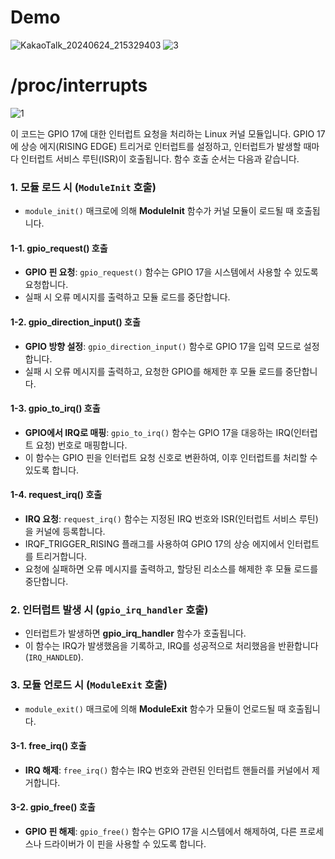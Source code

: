 # Demo
![KakaoTalk_20240624_215329403](https://github.com/dlgus8648/Linux_device_driver/assets/139437162/617c033a-bc28-46ef-bd37-fad01656409f)
![3](https://github.com/dlgus8648/Linux_device_driver/assets/139437162/5e069529-ccdb-4bad-ba0d-db29fcfaee02)

# /proc/interrupts
![1](https://github.com/dlgus8648/Linux_device_driver/assets/139437162/756ae583-f42a-4997-9c82-31502db935f9)

이 코드는 GPIO 17에 대한 인터럽트 요청을 처리하는 Linux 커널 모듈입니다. GPIO 17에 상승 에지(RISING EDGE) 트리거로 인터럽트를 설정하고, 인터럽트가 발생할 때마다 인터럽트 서비스 루틴(ISR)이 호출됩니다. 함수 호출 순서는 다음과 같습니다.

### 1. 모듈 로드 시 (`ModuleInit` 호출)
   - `module_init()` 매크로에 의해 **ModuleInit** 함수가 커널 모듈이 로드될 때 호출됩니다.

#### 1-1. **gpio_request()** 호출
   - **GPIO 핀 요청**: `gpio_request()` 함수는 GPIO 17을 시스템에서 사용할 수 있도록 요청합니다.
   - 실패 시 오류 메시지를 출력하고 모듈 로드를 중단합니다.

#### 1-2. **gpio_direction_input()** 호출
   - **GPIO 방향 설정**: `gpio_direction_input()` 함수로 GPIO 17을 입력 모드로 설정합니다.
   - 실패 시 오류 메시지를 출력하고, 요청한 GPIO를 해제한 후 모듈 로드를 중단합니다.

#### 1-3. **gpio_to_irq()** 호출
   - **GPIO에서 IRQ로 매핑**: `gpio_to_irq()` 함수는 GPIO 17을 대응하는 IRQ(인터럽트 요청) 번호로 매핑합니다.
   - 이 함수는 GPIO 핀을 인터럽트 요청 신호로 변환하여, 이후 인터럽트를 처리할 수 있도록 합니다.

#### 1-4. **request_irq()** 호출
   - **IRQ 요청**: `request_irq()` 함수는 지정된 IRQ 번호와 ISR(인터럽트 서비스 루틴)을 커널에 등록합니다. 
   - IRQF_TRIGGER_RISING 플래그를 사용하여 GPIO 17의 상승 에지에서 인터럽트를 트리거합니다.
   - 요청에 실패하면 오류 메시지를 출력하고, 할당된 리소스를 해제한 후 모듈 로드를 중단합니다.

### 2. 인터럽트 발생 시 (`gpio_irq_handler` 호출)
   - 인터럽트가 발생하면 **gpio_irq_handler** 함수가 호출됩니다.
   - 이 함수는 IRQ가 발생했음을 기록하고, IRQ를 성공적으로 처리했음을 반환합니다 (`IRQ_HANDLED`).

### 3. 모듈 언로드 시 (`ModuleExit` 호출)
   - `module_exit()` 매크로에 의해 **ModuleExit** 함수가 모듈이 언로드될 때 호출됩니다.

#### 3-1. **free_irq()** 호출
   - **IRQ 해제**: `free_irq()` 함수는 IRQ 번호와 관련된 인터럽트 핸들러를 커널에서 제거합니다.

#### 3-2. **gpio_free()** 호출
   - **GPIO 핀 해제**: `gpio_free()` 함수는 GPIO 17을 시스템에서 해제하여, 다른 프로세스나 드라이버가 이 핀을 사용할 수 있도록 합니다.
